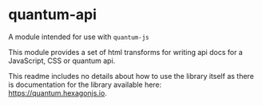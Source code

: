 # quantum-api

A module intended for use with `quantum-js`

This module provides a set of html transforms for writing api docs for a JavaScript, CSS or quantum api.

This readme includes no details about how to use the library itself as there is documentation for the library available here: https://quantum.hexagonjs.io.